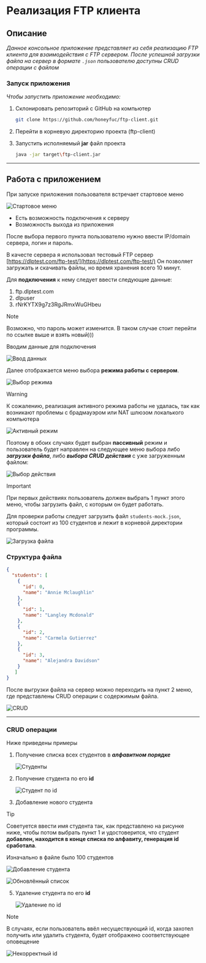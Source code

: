# Реализация FTP клиента

## Описание

*Данное консольное приложение представляет из себя реализацию FTP клиента для взаимодействия с FTP сервером. После успешной загрузки файла на сервер в формате `.json` пользователю доступны CRUD операции с файлом* 

### Запуск приложения

*Чтобы запустить приложение необходимо:*
1. Склонировать репозиторий с GitHub на компьютер
   ```sh
   git clone https://github.com/honeyfuc/ftp-client.git
    ```
2. Перейти в корневую директорию проекта (ftp-client)
   
3. Запустить исполняемый **jar** файл проекта
   ```sh
   java -jar target\ftp-client.jar
   ```
----
## Работа с приложением
При запуске приложения пользователя встречает стартовое меню

![Стартовое меню](/docs/images/startmenu.png "Стартовое меню")

- Есть возможность подключения к серверу
- Возможность выхода из приложения

После выбора первого пункта пользователю нужно ввести IP/domain сервера, логин и пароль.

В качесте сервера я использовал тестовый FTP сервер [https://dlptest.com/ftp-test/](https://dlptest.com/ftp-test/)
Он позволяет загружать и скачивать файлы, но время хранения всего 10 минут.

Для **подключения** к нему следует ввести следующие данные:
1. ftp.dlptest.com
2. dlpuser
3. rNrKYTX9g7z3RgJRmxWuGHbeu

>[!NOTE]
>Возможно, что пароль может изменится. В таком случае стоит перейти по ссылке выше и взять новый)))

Вводим данные для подключения

![Ввод данных](/docs/images/serverconn.png "Ввод данных")

Далее отображается меню выбора **режима работы с сервером**.

![Выбор режима](/docs/images/servermode.png "Выбор режима")

>[!WARNING]
>К сожалению, реализация активного режима работы не удалась, так как возникают проблемы
>с брадмауэром или NAT шлюзом локалького компьютера
>
>![Активный режим](/docs/images/activemodenote.png "Активный режим")

Поэтому в обоих случаях будет выбран **пассивный** режим и пользователь будет 
направлен на следующее меню выбора либо ***загрузки файла***, либо ***выбора CRUD действия*** с уже загруженным файлом:

![Выбор действия](/docs/images/serverinter.png "Выбор действия")

>[!IMPORTANT]
>При первых действиях пользователь должен выбрать 1 пункт этого меню,
>чтобы загрузить файл, с которым он будет работать.
>
>Для проверки работы следует загрузить файл `students-mock.json`, который состоит
>из 100 студентов и лежит в корневой директории программы.
>
>![Загрузка файла](/docs/images/fileupload.png "Загрузка файла")

### Структура файла

```json
{
  "students": [
    {
      "id": 0,
      "name": "Annie Mclaughlin"
    },
    {
      "id": 1,
      "name": "Langley Mcdonald"
    },
    {
      "id": 2,
      "name": "Carmela Gutierrez"
    },
    {
      "id": 3,
      "name": "Alejandra Davidson"
    }
   ]
}
```

После выгрузки файла на сервер можно переходить на пункт 2 меню,
где представлены CRUD операции с содержимым файла.

![CRUD](/docs/images/fileinter.png "CRUD")

----

### CRUD операции

Ниже приведены примеры 

1. Получение списка всех студентов в ***алфавитном порядке***

   ![Студенты](/docs/images/allstudents.png "Студенты")

2. Получение студента по его **id**

    ![Студент по id](/docs/images/getstudent.png "Студент по id")

3. Добавление нового студента

>[!TIP]
 >Советуется ввести имя студента так, как представлено на
 >рисунке ниже, чтобы потом выбрать пункт 1 и удостоверится,
 >что студент **добавлен, находится в конце списка по алфавиту, генерация id сработала**.
 >
 >Изначально в файле было 100 студентов

   ![Добавление студента](/docs/images/addStudent.png "Добавление студента")

   ![Обновлённый список](/docs/images/pringnewstudent.png "Обновлённый список")

5. Удаление студента по его **id**

    ![Удаление по id](/docs/images/deletestudent.png "Удаление по id")

>[!NOTE]
 >В случаях, если пользователь ввёл несуществующий id,
 >когда захотел получить или удалить студента, будет
 >отображено соответствующее оповещение


![Некорректный id](/docs/images/invalidgetdelete.png "Некорректный id")
